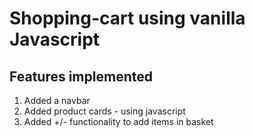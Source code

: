 # Shopping-cart using vanilla Javascript

## Features implemented

1. Added a navbar
2. Added product cards - using javascript
3. Added +/- functionality to add items in basket
